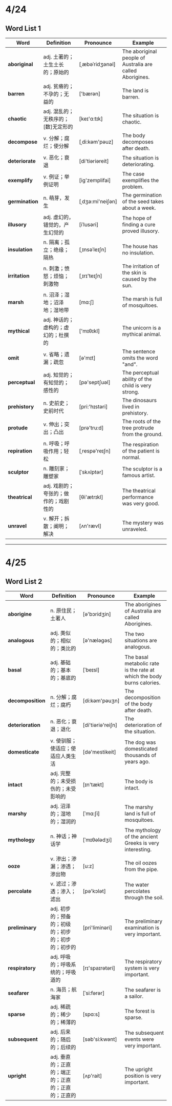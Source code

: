 # 4/24
## Word List 1
| Word | Definition |Pronounce| Example |
| ---- | ---------- | ------- | ------- |
|**aboriginal**|adj. 土著的；土生土长的；原始的|[ˌæbəˈridʒənəl]|The aboriginal people of Australia are called Aborigines.|
|**barren**|adj. 贫瘠的；不孕的；无益的|['bærən]|The land is barren.|
|**chaotic**|adj. 混乱的；无秩序的；[数]无定形的|[keɪ'ɑ:tɪk]|The situation is chaotic.|
|**decompose**|v. 分解；腐烂；使分解|[ˌdi:kəm'pəuz]|The body decomposes after death.|
|**deteriorate**|v. 恶化；衰退|[di'tiəriəreit]|The situation is deteriorating.|
|**exemplify**|v. 例证；举例证明|[iɡ'zemplifai]|The case exemplifies the problem.|
|**germination**|n. 萌芽，发生|[ˌdʒə:mi'neiʃən]|The germination of the seed takes about a week.|
|**illusory**|adj. 虚幻的，错觉的，产生幻觉的|[iˈlusəri]|The hope of finding a cure proved illusory.|
|**insulation**|n. 隔离；孤立；绝缘；隔热| [ˌɪnsəˈleɪʃn]|The house has no insulation.|
|**irritation**|n. 刺激；愤怒；烦恼；刺激物|[ˌɪrɪ'teɪʃn]|The irritation of the skin is caused by the sun.|
|**marsh**|n. 沼泽；湿地；沼泽地；湿地带|[mɑ:ʃ]|The marsh is full of mosquitoes.|
|**mythical**|adj. 神话的；虚构的；虚幻的；杜撰的|['mɪθɪkl]|The unicorn is a mythical animal.|
|**omit**|v. 省略；遗漏；疏忽|[ə'mɪt]|The sentence omits the word "and".|
|**perceptual**|adj. 知觉的；有知觉的；感性的|[pə'septʃuəl]|The perceptual ability of the child is very strong.|
|**prehistory**|n. 史前史；史前时代|[pri:'hɪstəri]|The dinosaurs lived in prehistory.|
|**protude**|v. 伸出；突出；凸出|[prə'tru:d]|The roots of the tree protrude from the ground.|
|**repiration**|n. 呼吸；呼吸作用；轻松|[ˌrespə'reɪʃn]|The respiration of the patient is normal.|
|**sculptor**|n. 雕刻家；雕塑家|[ˈskʌlptər]|The sculptor is a famous artist.|
|**theatrical**|adj. 戏剧的；夸张的；做作的；戏剧性的|[θi'ætrɪkl]|The theatrical performance was very good.|
|**unravel**|v. 解开；拆散；阐明；解决|[ʌn'rævl]|The mystery was unraveled.|

---

# 4/25
## Word List 2
| Word | Definition |Pronounce| Example |
| ---- | ---------- | ------- | ------- |
|**aborigine**|n. 原住民；土著人|[ə'bɔridʒin]|The aborigines of Australia are called Aborigines.|
|**analogous**|adj. 类似的；相似的；类比的|[ə'næləgəs]|The two situations are analogous.|
|**basal**|adj. 基础的；基本的；基底的|[ˈbeɪsl]|The basal metabolic rate is the rate at which the body burns calories.|
|**decomposition**|n. 分解；腐烂；腐朽|[di:kəm'pəuʒn]|The decomposition of the body after death.|
|**deterioration**|n. 恶化；衰退；退化|[di'tiəriə'reiʃn]|The deterioration of the situation.|
|**domesticate**|v. 使驯服；使适应；使适应人类生活|[də'mestikeit]|The dog was domesticated thousands of years ago.|
|**intact**|adj. 完整的；未受损伤的；未受影响的|[ɪn'tækt]|The body is intact.|
|**marshy**|adj. 沼泽的；湿地的；湿润的|[ˈmɑ:ʃi]|The marshy land is full of mosquitoes.|
|**mythology**|n. 神话；神话学|[ˈmɪθələdʒi]|The mythology of the ancient Greeks is very interesting.|
|**ooze**|v. 渗出；渗漏；渗透；渗出物|[u:z]|The oil oozes from the pipe.|
|**percolate**|v. 滤过；渗透；渗入；滤出|[pə'kɔlət]|The water percolates through the soil.|
|**preliminary**|adj. 初步的；预备的；初级的；初步的；初步的；初步的|[pri'liminəri]|The preliminary examination is very important.|
|**respiratory**|adj. 呼吸的；呼吸系统的；呼吸道的|[rɪ'spaɪrətəri]|The respiratory system is very important.|
|**seafarer**|n. 海员；航海家|[ˈsi:fərər]|The seafarer is a sailor.|
|**sparse**|adj. 稀疏的；稀少的；稀薄的|[spɑ:s]|The forest is sparse.|
|**subsequent**|adj. 后来的；随后的；后续的|[səb'si:kwənt]|The subsequent events were very important.|
|**upright**|adj. 垂直的；正直的；端正的；正直的；正直的；正直的|[ʌp'rait]|The upright position is very important.|


